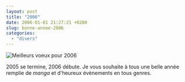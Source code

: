 ```yaml
---
layout: post
title: "2006"
date: 2006-01-01 21:27:21 +0200
slug: bonne-annee-2006
categories:
  - "divers"
---
```


![Meilleurs voeux pour 2006](http://www.mangaleera.com/database/divers/voeux_2006.jpg)

 2005 se termine, 2006 débute. Je vous souhaite à tous une belle année remplie de _manga_ et d'heureux évènements en tous genres.